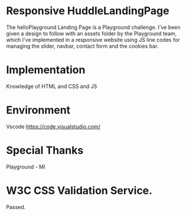 # Responsive HuddleLandingPage

The helloPlayground Landing Page is a Playground challenge. I've been given a design to follow with an assets folder by the Playground team, which I've implemented in a responsive website using JS line codes for managing the slider, navbar, contact form and the cookies bar.

# Implementation

Knowledge of HTML and CSS and JS

# Environment

Vscode https://code.visualstudio.com/

# Special Thanks

Playground - MI

# W3C CSS Validation Service.

Passed.
